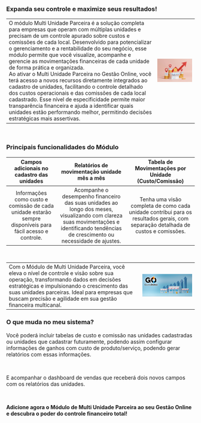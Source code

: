 ### Expanda seu controle e maximize seus resultados!

| | |
|-|-|
|O módulo Multi Unidade Parceira é a solução completa para empresas que operam com múltiplas unidades e precisam de um controle apurado sobre custos e comissões de cada local. Desenvolvido para potencializar o gerenciamento e a rentabilidade do seu negócio, esse módulo permite que você visualize, acompanhe e gerencie as movimentações financeiras de cada unidade de forma prática e organizada.<br>Ao ativar o Multi Unidade Parceira no Gestão Online, você terá acesso a novos recursos diretamente integrados ao cadastro de unidades, facilitando o controle detalhado dos custos operacionais e das comissões de cada local cadastrado. Esse nível de especificidade permite maior transparência financeira e ajuda a identificar quais unidades estão performando melhor, permitindo decisões estratégicas mais assertivas.|![](https://github.com/Gestao-Online/public-docs/blob/986e49410c3a9873b7ef860e87b6a2400aa07e4c/erp-v2/marketplace/extensions/br.com.gestao-online.module.multi-unidade-parceira/assets/modulo_multi-unidade_parceira_01.png?raw=true) |

<br>

### Principais funcionalidades do Módulo

|**Campos adicionais no cadastro das unidades** |**Relatórios de movimentação unidade mês a mês** |**Tabela de Movimentações por Unidade (Custo/Comissão)** |
|:-:|:-:|:-:|
|Informações como custo e comissão de cada unidade estarão sempre disponíveis para fácil acesso e controle. |Acompanhe o desempenho financeiro das suas unidades ao longo dos meses, visualizando com clareza suas movimentações e identificando tendências de crescimento ou necessidade de ajustes. |Tenha uma visão completa de como cada unidade contribui para os resultados gerais, com separação detalhada de custos e comissões. |

<br>

| | |
|-|-|
|Com o Módulo de Multi Unidade Parceira, você eleva o nível de controle e visão sobre sua operação, transformando dados em decisões estratégicas e impulsionando o crescimento das suas unidades parceiras. Ideal para empresas que buscam precisão e agilidade em sua gestão financeira multicanal. |![](https://github.com/Gestao-Online/public-docs/blob/986e49410c3a9873b7ef860e87b6a2400aa07e4c/erp-v2/marketplace/extensions/br.com.gestao-online.module.multi-unidade-parceira/assets/modulo_multi-unidade_parceira_02.png?raw=true) |

### O que muda no meu sistema?

Você poderá incluir tabelas de custo e comissão nas unidades cadastradas ou unidades que cadastrar futuramente, podendo assim configurar informações de ganhos com custo de produto/serviço, podendo gerar relatórios com essas informações.

![]()

E acompanhar o dashboard de vendas que receberá dois novos campos com os relatórios das unidades.

![]()

**Adicione agora o Módulo de Multi Unidade Parceira ao seu Gestão Online e descubra o poder do controle financeiro total!**